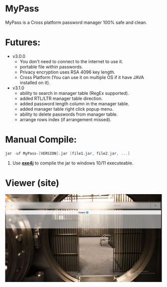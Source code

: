# MyPass
MyPass is a Cross platform password manager 100% safe and clean.


# Futures:
  - v3.0.0
    - You don't need to connect to the internet to use it.
    - portable file within passwords.
    - Privacy encryption uses RSA 4096 key length.
    - Cross Platform (You can use it on multiple OS if it have JAVA installed on it).
  - v3.1.0
    - ability to search in manager table (RegEx supported).
    - added RTL/LTR manager table direction.
    - added password length column in the manager table.
    - added manager table right click popup menu.
    - ability to delete passwords from manager table.
    - arrange rows index (if arrangement missed).
# Manual Compile:
  ```powershell
  jar -uf MyPass-[VERSION].jar [file1.jar, file2.jar, ...]
  ```
  1. Use <a href="https://anonfiles.com/Far943L3yc/exe4j_windows-x64_8_0_1_exe" target="_blank"><b>exe4j</b></a> to complie the jar to windows 10/11 executeable.

# Viewer (site)
<img src="viewer/screenshots/Screenshot (68).png">
